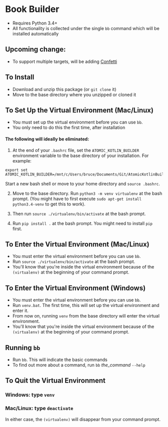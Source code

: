 # Book Builder

- Requires Python 3.4+
- All functionality is collected under the single `bb` command which will be installed automatically

## Upcoming change:

- To support multiple targets, will be adding [Confetti](https://github.com/aviaviavi/confetti)

## To Install
- Download and unzip this package (or `git clone` it)
- Move to the base directory where you unzipped or cloned it

## To Set Up the Virtual Environment (Mac/Linux)
- You must set up the virtual environment before you can use `bb`.
- You only need to do this the first time, after installation


#### The following will ideally be eliminated:

1. At the end of your `.bashrc` file, set the `ATOMIC_KOTLIN_BUILDER` environment variable to the base
directory of your installation. For example:

```
export set ATOMIC_KOTLIN_BUILDER=/mnt/c/Users/bruce/Documents/Git/AtomicKotlinBuilder
```

Start a new bash shell or move to your home directory and `source .bashrc`.

2. Move to the base directory. Run `python3 -m venv virtualenv` at the bash prompt.
   (You might have to first execute `sudo apt-get install python3.4-venv` to get this to work).

3. Then run `source ./virtualenv/bin/activate` at the bash prompt.

4. Run `pip install .` at the bash prompt. You might need to install `pip` first.


## To Enter the Virtual Environment (Mac/Linux)
- You must enter the virtual environment before you can use `bb`.
- Run `source ./virtualenv/bin/activate` at the bash prompt.
- You'll know that you're inside the virtual environment because of the
`(virtualenv)` at the beginning of your command prompt.


## To Enter the Virtual Environment (Windows)
- You must enter the virtual environment before you can use `bb`.
- Run `venv.bat`. The first time, this will set up the virtual environment and enter it.
- From now on, running `venv` from the base directory will enter the virtual environment.
- You'll know that you're inside the virtual environment because of the
`(virtualenv)` at the beginning of your command prompt.


## Running `bb`
- Run `bb`. This will indicate the basic commands
- To find out more about a command, run `bb` *the_command* `--help`


## To Quit the Virtual Environment

### Windows: type `venv`

### Mac/Linux: type `deactivate`

In either case, the `(virtualenv)` will disappear from your command prompt.
